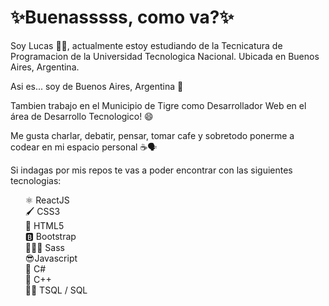 <h1>✨Buenasssss, como va?✨</h1>
<p>Soy Lucas 🙋‍♂️, actualmente estoy estudiando de la Tecnicatura de Programacion de la Universidad Tecnologica Nacional. Ubicada en Buenos Aires, Argentina.</p>
<p>Asi es... soy de Buenos Aires, Argentina 👯</p>
<p>Tambien trabajo en el Municipio de Tigre como Desarrollador Web en el área de Desarrollo Tecnologico! 😄</p>
<p>Me gusta charlar, debatir, pensar, tomar cafe y sobretodo ponerme a codear en mi espacio personal ☕🗣️</p>

<p>Si indagas por mis repos te vas a poder encontrar con las siguientes tecnologias:</p>
<ul style="list-style: none">
  <li>⚛️ ReactJS</li>
  <li>🖌️ CSS3</li>
  <li>📄 HTML5</li>
  <li>🅱️ Bootstrap</li>
  <li>🦸🏻‍♂️ Sass</li>
  <li>😎Javascript</li>
  <li>🤩 C#</li>
  <li>🤖 C++</li>
  <li>👨‍💻 TSQL / SQL</li>
</ul>



<!--
**LucasGomez8/LucasGomez8** is a ✨ _special_ ✨ repository because its `README.md` (this file) appears on your GitHub profile.

Here are some ideas to get you started:

- 🔭 I’m currently working on ...
- 🌱 I’m currently learning ...
- 👯 I’m looking to collaborate on ...
- 🤔 I’m looking for help with ...
- 💬 Ask me about ...
- 📫 How to reach me: ...
- 😄 Pronouns: ...
- ⚡ Fun fact: ...
-->
